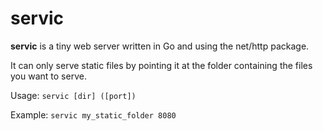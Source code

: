 # servic
**servic** is a tiny web server written in Go and using the net/http package.

It can only serve static files by pointing it at the folder containing the files you want to serve.

Usage: `servic [dir] ([port])`

Example: `servic my_static_folder 8080`
